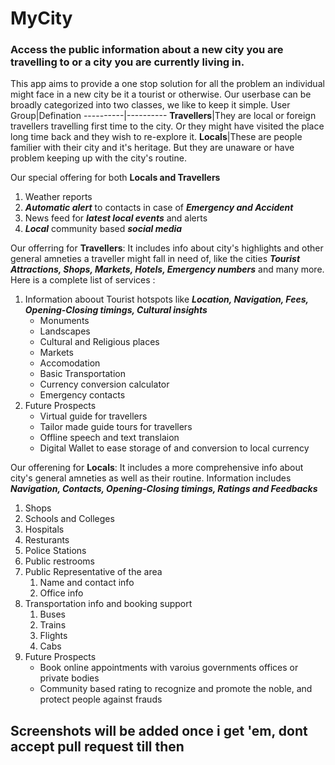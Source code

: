 # MyCity
### Access the public information about a new city you are travelling to or a city you are currently living in.
This app aims to provide a one stop solution for all the problem an individual might face in a new city be it a tourist or otherwise.
Our userbase can be broadly categorized into two classes, we like to keep it simple.
User Group|Defination
----------|----------
__Travellers__|They are local or foreign travellers travelling first time to the city. Or they might have visited the place long time back and they wish to re-explore it.
__Locals__|These are people familier with their city and it's heritage. But they are unaware or have problem keeping up with the city's routine.  

Our special offering for both __Locals and Travellers__
1. Weather reports
1. __*Automatic alert*__ to contacts in case of __*Emergency and Accident*__ 
1. News feed for __*latest local events*__ and alerts
1. __*Local*__ community based __*social media*__

Our offerring for __Travellers__: 
It includes info about city's highlights and other general amneties a traveller might fall in need of, like the cities _**Tourist Attractions, Shops, Markets, Hotels, Emergency numbers**_ and many more.
Here is a complete list of services : 
1. Information aboout Tourist hotspots like __*Location, Navigation, Fees, Opening-Closing timings, Cultural insights*__
    * Monuments
    * Landscapes
    * Cultural and Religious places
    * Markets
    * Accomodation
    * Basic Transportation
    * Currency conversion calculator
    * Emergency contacts
1. Future Prospects
    * Virtual guide for travellers
    * Tailor made guide tours for travellers
    * Offline speech and text translaion
    * Digital Wallet to ease storage of and conversion to local currency

Our offerening for __Locals__:
It includes a more comprehensive info about city's general amneties as well as their routine. Information includes __*Navigation, Contacts, Opening-Closing timings, Ratings and Feedbacks*__
1. Shops
1. Schools and Colleges
1. Hospitals
1. Resturants
1. Police Stations
1. Public restrooms
1. Public Representative of the area
    1. Name and contact info
    1. Office info
1. Transportation info and booking support
    1. Buses
    1. Trains
    1. Flights
    1. Cabs
1. Future Prospects
    * Book online appointments with varoius governments offices or private bodies
    * Community based rating to recognize and promote the noble, and protect people against frauds
    
## Screenshots will be added once i get 'em, dont accept pull request till then
